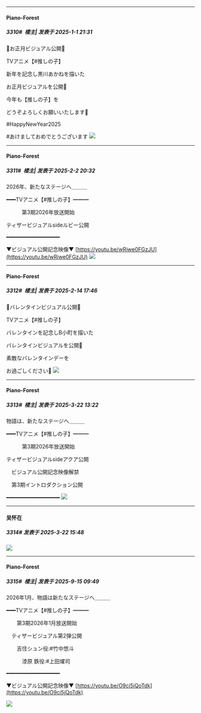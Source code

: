 ﻿
*****

####  Piano-Forest  
##### 3310#         楼主| 发表于 2025-1-1 21:31

🌟お正月ビジュアル公開🌟

TVアニメ【#推しの子】

新年を記念し黒川あかねを描いた

お正月ビジュアルを公開🎍

今年も【推しの子】を

どうぞよろしくお願いいたします🌟

#HappyNewYear2025 

#あけましておめでとうございます 
<img src="https://p.sda1.dev/21/f121847c49d26c7498639d2ef56c7de1/20250101_212924.jpg" referrerpolicy="no-referrer">

*****

####  Piano-Forest  
##### 3311#         楼主| 发表于 2025-2-2 20:32

2026年、新たなステージへ＿＿＿

━━━TVアニメ【#推しの子】━━━

     　  第3期2026年放送開始

 ティザービジュアルsideルビー公開 

━━━━━━━━━━━━━━━━━

▼ビジュアル公開記念映像▼
[https://youtu.be/wRiwe0FGzJU](https://youtu.be/wRiwe0FGzJU)
<img src="https://p.sda1.dev/21/bf007be3589ae5528f96f941c8f90ba8/20250202_203150.jpg" referrerpolicy="no-referrer">

*****

####  Piano-Forest  
##### 3312#         楼主| 发表于 2025-2-14 17:46

🌟バレンタインビジュアル公開🌟

TVアニメ【#推しの子】

バレンタインを記念しB小町を描いた

バレンタインビジュアルを公開🍫

素敵なバレンタインデーを

お過ごしください🌟
<img src="https://p.sda1.dev/22/18df51e386560af608c389ee35f5f955/20250214_174548.jpg" referrerpolicy="no-referrer">

*****

####  Piano-Forest  
##### 3313#         楼主| 发表于 2025-3-22 13:22

物語は、新たなステージへ＿＿＿

━━━TVアニメ【#推しの子】━━━

　　　第3期2026年放送開始 

ティザービジュアルsideアクア公開

　ビジュアル公開記念映像解禁

　第3期イントロダクション公開

━━━━━━━━━━━━━━━━━
<img src="https://p.sda1.dev/22/b71118d913291f06a1fd675527e7a5c8/20250322_132035.jpg" referrerpolicy="no-referrer">


*****

####  吴怀在  
##### 3314#       发表于 2025-3-22 15:48

<img src="https://p.sda1.dev/22/742f6c3141e18f8c19c7128fa3a431b9/OSHI-NO-KO-Season-3-side-Aqua-teaser-visual.webp" referrerpolicy="no-referrer">

*****

####  Piano-Forest  
##### 3315#         楼主| 发表于 2025-9-15 09:49

2026年1月、物語は新たなステージへ＿＿＿

━━━TVアニメ【#推しの子】━━━

　　第3期2026年1月放送開始

　ティザービジュアル第2弾公開

　　吉住シュン役:#竹中悠斗

　　　漆原 鉄役:#上田燿司

━━━━━━━━━━━━━━━━━

▼ビジュアル公開記念映像▼
[https://youtu.be/O9ci5jQoTdk](https://youtu.be/O9ci5jQoTdk)

<img src="https://p.sda1.dev/27/d7c097994ffd1a227dde760e5f835fa6/20250915_094755.jpg" referrerpolicy="no-referrer">

